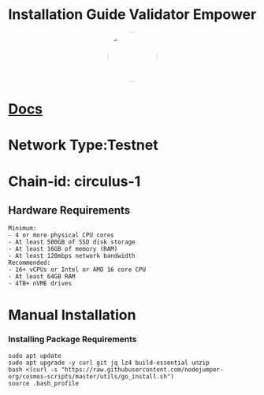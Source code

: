 # Installation Guide Validator Empower

<p align="center">
  <img style="margin: auto; height: 100px; border-radius: 50%;" src="https://user-images.githubusercontent.com/65535542/244278045-aa939243-febb-4f46-9014-7d85b59423d9.jpg">
</p>


# [Docs](https://docs.empowerchain.io/validators/validator-setup)

# Network Type:Testnet
# Chain-id: circulus-1

## Hardware Requirements
```
Minimum:
- 4 or more physical CPU cores
- At least 500GB of SSD disk storage
- At least 16GB of memory (RAM)
- At least 120mbps network bandwidth
Recommended:
- 16+ vCPUs or Intel or AMD 16 core CPU
- At least 64GB RAM
- 4TB+ nVME drives
```

# Manual Installation

### Installing Package Requirements
```
sudo apt update
sudo apt upgrade -y curl git jq lz4 build-essential unzip
bash <(curl -s "https://raw.githubusercontent.com/nodejumper-org/cosmos-scripts/master/utils/go_install.sh")
source .bash_profile
```
